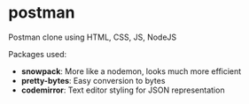 # postman
Postman clone using HTML, CSS, JS, NodeJS

Packages used:

- **snowpack**: More like a nodemon, looks much more efficient
- **pretty-bytes**: Easy conversion to bytes
- **codemirror**: Text editor styling for JSON representation


